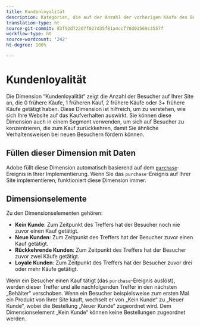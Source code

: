 ```yaml
---
title: Kundenloyalität
description: Kategorien, die auf der Anzahl der vorherigen Käufe des Besuchers basieren.
translation-type: ht
source-git-commit: d3f92d72207f027d35f81a4ccf70d01569c3557f
workflow-type: ht
source-wordcount: '242'
ht-degree: 100%

---
```



# Kundenloyalität

Die Dimension “Kundenloyalität“ zeigt die Anzahl der Besucher auf Ihrer Site an, die 0 frühere Käufe, 1 früheren Kauf, 2 frühere Käufe oder 3+ frühere Käufe getätigt haben. Diese Dimension ist hilfreich, um zu verstehen, wie sich Ihre Website auf das Kaufverhalten auswirkt. Sie können diese Dimension auch in einem Segment verwenden, um sich auf Besucher zu konzentrieren, die zum Kauf zurückkehren, damit Sie ähnliche Verhaltensweisen bei neuen Besuchern fördern können.

## Füllen dieser Dimension mit Daten

Adobe füllt diese Dimension automatisch basierend auf dem [`purchase`](/help/implement/vars/page-vars/events/event-purchase.md)-Ereignis in Ihrer Implementierung. Wenn Sie das `purchase`-Ereignis auf Ihrer Site implementieren, funktioniert diese Dimension immer.

## Dimensionselemente

Zu den Dimensionselementen gehören:

* **Kein Kunde**: Zum Zeitpunkt des Treffers hat der Besucher noch nie zuvor einen Kauf getätigt.
* **Neue Kunden**: Zum Zeitpunkt des Treffers hat der Besucher zuvor einen Kauf getätigt.
* **Rückkehrende Kunden**: Zum Zeitpunkt des Treffers hat der Besucher zuvor zwei Käufe getätigt.
* **Loyale Kunden**: Zum Zeitpunkt des Treffers hat der Besucher zuvor drei oder mehr Käufe getätigt.

Wenn ein Besucher einen Kauf tätigt (das `purchase`-Ereignis auslöst), werden dieser Treffer und alle nachfolgenden Treffer in den nächsten „Behälter“ verschoben. Wenn ein Besucher beispielsweise zum ersten Mal ein Produkt von Ihrer Site kauft, wechselt er von „Kein Kunde“ zu „Neuer Kunde“, wobei die Bestellung „Neuer Kunde“ zugeordnet wird. Dem Dimensionselement „Kein Kunde“ können keine Bestellungen zugeordnet werden.
